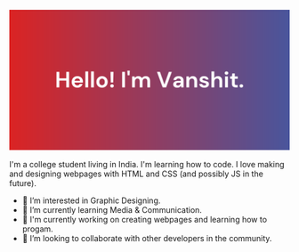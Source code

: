 ![Profile Banner](https://raw.githubusercontent.com/vanshitrawal/vanshitrawal/master/githubbanner.png)

I'm a college student living in India. I'm learning how to code. I love making and designing webpages with HTML and CSS (and possibly JS in the future).

- 👀 I’m interested in Graphic Designing.
- 🌱 I’m currently learning Media & Communication.
- 🔭 I'm currently working on creating webpages and learning how to progam.
- 💞️ I’m looking to collaborate with other developers in the community.
